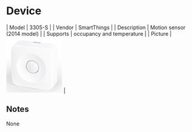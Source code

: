 
# Device

| Model | 3305-S  |
| Vendor  | SmartThings  |
| Description | Motion sensor (2014 model) |
| Supports | occupancy and temperature |
| Picture | ![../images/devices/3305-S.jpg](../images/devices/3305-S.jpg) |

## Notes

None
